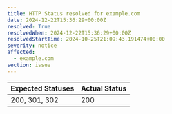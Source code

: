 ```yaml
---
title: HTTP Status resolved for example.com
date: 2024-12-22T15:36:29+00:00Z
resolved: True
resolvedWhen: 2024-12-22T15:36:29+00:00Z
resolvedStartTime: 2024-10-25T21:09:43.191474+00:00
severity: notice
affected:
  - example.com
section: issue
---
```


| Expected Statuses | Actual Status  |
|-------------------|----------------|
| 200, 301, 302 | 200 |
